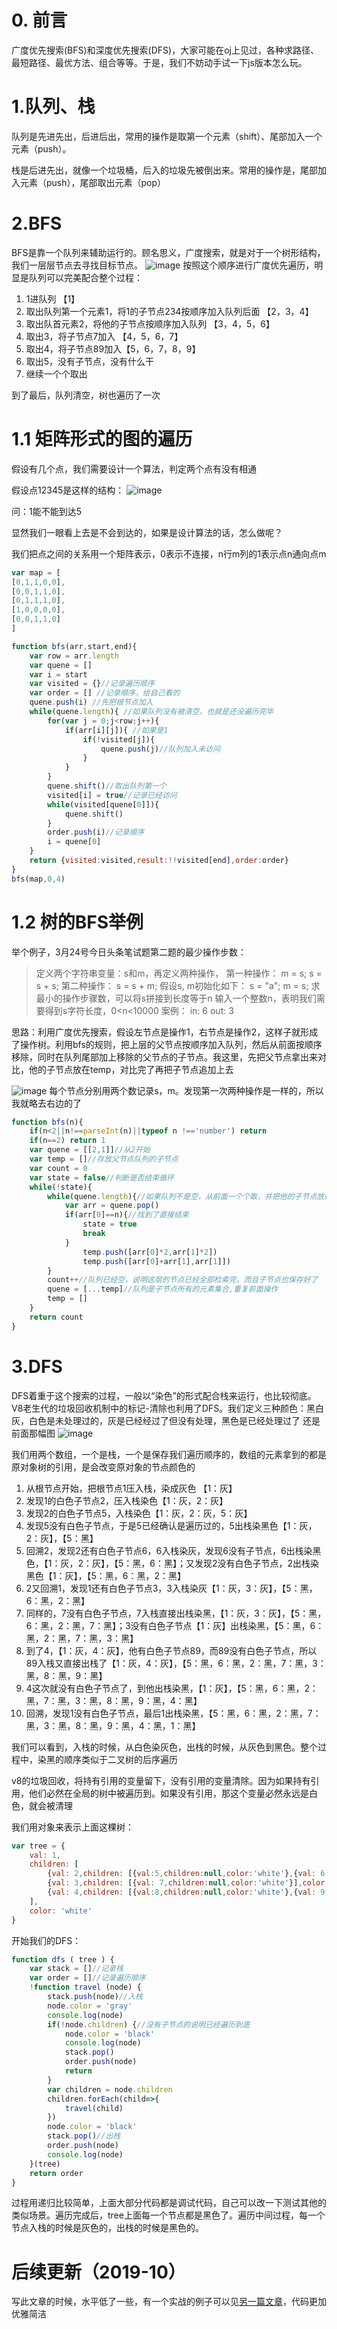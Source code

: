 # 0. 前言
广度优先搜索(BFS)和深度优先搜索(DFS)，大家可能在oj上见过，各种求路径、最短路径、最优方法、组合等等。于是，我们不妨动手试一下js版本怎么玩。

# 1.队列、栈
队列是先进先出，后进后出，常用的操作是取第一个元素（shift）、尾部加入一个元素（push）。

栈是后进先出，就像一个垃圾桶，后入的垃圾先被倒出来。常用的操作是，尾部加入元素（push），尾部取出元素（pop）

# 2.BFS
BFS是靠一个队列来辅助运行的。顾名思义，广度搜索，就是对于一个树形结构，我们一层层节点去寻找目标节点。
![image](https://user-gold-cdn.xitu.io/2018/4/28/1630b710efb813ad?w=506&h=277&f=png&s=29271)
按照这个顺序进行广度优先遍历，明显是队列可以完美配合整个过程：
1. 1进队列 【1】
2. 取出队列第一个元素1，将1的子节点234按顺序加入队列后面 【2，3，4】
3. 取出队首元素2，将他的子节点按顺序加入队列 【3，4，5，6】
4. 取出3，将子节点7加入 【4，5，6，7】
5. 取出4，将子节点89加入【5，6，7，8，9】
6. 取出5，没有子节点，没有什么干
7. 继续一个个取出

到了最后，队列清空，树也遍历了一次

# 1.1 矩阵形式的图的遍历
假设有几个点，我们需要设计一个算法，判定两个点有没有相通

假设点12345是这样的结构：
![image](https://user-gold-cdn.xitu.io/2018/4/28/1630b710efe1c12c?w=519&h=396&f=png&s=21212)

问：1能不能到达5

显然我们一眼看上去是不会到达的，如果是设计算法的话，怎么做呢？

我们把点之间的关系用一个矩阵表示，0表示不连接，n行m列的1表示点n通向点m

```javascript
var map = [ 
[0,1,1,0,0],
[0,0,1,1,0],
[0,1,1,1,0],
[1,0,0,0,0],
[0,0,1,1,0]
]
```


```javascript
function bfs(arr,start,end){
	var row = arr.length
	var quene = []
	var i = start
	var visited = {}//记录遍历顺序
	var order = [] //记录顺序，给自己看的
	quene.push(i) //先把根节点加入
	while(quene.length){ //如果队列没有被清空，也就是还没遍历完毕
		for(var j = 0;j<row;j++){
			if(arr[i][j]){ //如果是1
				if(!visited[j]){
					quene.push(j)//队列加入未访问
				}
			}
		}
		quene.shift()//取出队列第一个
		visited[i] = true//记录已经访问
		while(visited[quene[0]]){
			quene.shift()
		}
		order.push(i)//记录顺序
		i = quene[0]
	}
	return {visited:visited,result:!!visited[end],order:order}
}
bfs(map,0,4)
```

# 1.2 树的BFS举例
举个例子，3月24号今日头条笔试题第二题的最少操作步数：
>定义两个字符串变量：s和m，再定义两种操作，
第一种操作：
m = s;
s = s + s;
第二种操作：
s = s + m;
假设s, m初始化如下：
s = "a";
m = s;
求最小的操作步骤数，可以将s拼接到长度等于n
输入一个整数n，表明我们需要得到s字符长度，0<n<10000
案例：
in:
6
out:
3


思路：利用广度优先搜索，假设左节点是操作1，右节点是操作2，这样子就形成了操作树。利用bfs的规则，把上层的父节点按顺序加入队列，然后从前面按顺序移除，同时在队列尾部加上移除的父节点的子节点。我这里，先把父节点拿出来对比，他的子节点放在temp，对比完了再把子节点追加上去

![image](https://user-gold-cdn.xitu.io/2018/4/28/1630b710efc93f64?w=476&h=480&f=png&s=30269)
每个节点分别用两个数记录s，m。发现第一次两种操作是一样的，所以我就略去右边的了
```javascript
function bfs(n){
	if(n<2||n!==parseInt(n)||typeof n !=='number') return
	if(n==2) return 1
	var quene = [[2,1]]//从2开始
	var temp = []//存放父节点队列的子节点
	var count = 0
	var state = false//判断是否结束循环
	while(!state){
		while(quene.length){//如果队列不是空，从前面一个个取，并把他的子节点放在temp
			var arr = quene.pop()
			if(arr[0]==n){//找到了直接结束
				state = true
				break
			}
				temp.push([arr[0]*2,arr[1]*2])
				temp.push([arr[0]+arr[1],arr[1]])
		}
		count++//队列已经空，说明这层的节点已经全部检索完，而且子节点也保存好了
		quene = [...temp]//队列是子节点所有的元素集合,重复前面操作
		temp = []
	}
	return count
}
```

# 3.DFS
DFS着重于这个搜索的过程，一般以“染色”的形式配合栈来运行，也比较彻底。V8老生代的垃圾回收机制中的标记-清除也利用了DFS。我们定义三种颜色：黑白灰，白色是未处理过的，灰是已经经过了但没有处理，黑色是已经处理过了
还是前面那幅图
![image](https://user-gold-cdn.xitu.io/2018/4/28/1630b710efb813ad?w=506&h=277&f=png&s=29271)

我们用两个数组，一个是栈，一个是保存我们遍历顺序的，数组的元素拿到的都是原对象树的引用，是会改变原对象的节点颜色的

1. 从根节点开始，把根节点1压入栈，染成灰色 【1：灰】
2. 发现1的白色子节点2，压入栈染色【1：灰，2：灰】
3. 发现2的白色子节点5，入栈染色【1：灰，2：灰，5：灰】
4. 发现5没有白色子节点，于是5已经确认是遍历过的，5出栈染黑色【1：灰，2：灰】，【5：黑】
5. 回溯2，发现2还有白色子节点6，6入栈染灰，发现6没有子节点，6出栈染黑色，【1：灰，2：灰】，【5：黑，6：黑】；又发现2没有白色子节点，2出栈染黑色【1：灰】，【5：黑，6：黑，2：黑】
6. 2又回溯1，发现1还有白色子节点3，3入栈染灰【1：灰，3：灰】，【5：黑，6：黑，2：黑】
7. 同样的，7没有白色子节点，7入栈直接出栈染黑，【1：灰，3：灰】，【5：黑，6：黑，2：黑，7：黑】；3没有白色子节点【1：灰】出栈染黑，【5：黑，6：黑，2：黑，7：黑，3：黑】
8. 到了4，【1：灰，4：灰】，他有白色子节点89，而89没有白色子节点，所以89入栈又直接出栈了【1：灰，4：灰】，【5：黑，6：黑，2：黑，7：黑，3：黑，8：黑，9：黑】
9. 4这次就没有白色子节点了，到他出栈染黑，【1：灰】，【5：黑，6：黑，2：黑，7：黑，3：黑，8：黑，9：黑，4：黑】
10. 回溯，发现1没有白色子节点，最后1出栈染黑，【5：黑，6：黑，2：黑，7：黑，3：黑，8：黑，9：黑，4：黑，1：黑】

我们可以看到，入栈的时候，从白色染灰色，出栈的时候，从灰色到黑色。整个过程中，染黑的顺序类似于二叉树的后序遍历

v8的垃圾回收，将持有引用的变量留下，没有引用的变量清除。因为如果持有引用，他们必然在全局的树中被遍历到。如果没有引用，那这个变量必然永远是白色，就会被清理

我们用对象来表示上面这棵树：
```javascript
var tree = {
	val: 1,
	children: [
		{val: 2,children: [{val:5,children:null,color:'white'},{val: 6,children:null,color:'white'}],color:'white'},
		{val: 3,children: [{val: 7,children:null,color:'white'}],color:'white'},
		{val: 4,children: [{val:8,children:null,color:'white'},{val: 9,children:null,color:'white'}],color:'white'}
	],
	color: 'white'
}
```

开始我们的DFS：
```javascript
function dfs ( tree ) {
	var stack = []//记录栈
	var order = []//记录遍历顺序
	!function travel (node) {
		stack.push(node)//入栈
		node.color = 'gray'
		console.log(node)
		if(!node.children) {//没有子节点的说明已经遍历到底
			node.color = 'black'
			console.log(node)
			stack.pop()
			order.push(node)
			return
		}
		var children = node.children	
		children.forEach(child=>{
			travel(child)
		})
		node.color = 'black'
		stack.pop()//出栈
		order.push(node)
		console.log(node)
	}(tree)
	return order
}
```
过程用递归比较简单，上面大部分代码都是调试代码，自己可以改一下测试其他的类似场景。遍历完成后，tree上面每一个节点都是黑色了。遍历中间过程，每一个节点入栈的时候是灰色的，出栈的时候是黑色的。


# 后续更新（2019-10）
写此文章的时候，水平低了一些，有一个实战的例子可以见[另一篇文章](https://juejin.im/post/5d3496c8e51d4577596487bb#heading-3)，代码更加优雅简洁